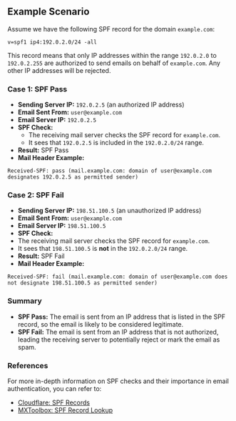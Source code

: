 ## Example Scenario

Assume we have the following SPF record for the domain `example.com`:

```text
v=spf1 ip4:192.0.2.0/24 -all
```

This record means that only IP addresses within the range `192.0.2.0` to `192.0.2.255` are authorized to send emails on behalf of `example.com`. Any other IP addresses will be rejected.

### Case 1: SPF Pass

- **Sending Server IP:** `192.0.2.5` (an authorized IP address)
- **Email Sent From:** `user@example.com`
- **Email Server IP:** `192.0.2.5`
- **SPF Check:**
  - The receiving mail server checks the SPF record for `example.com`.
  - It sees that `192.0.2.5` is included in the `192.0.2.0/24` range.
- **Result:** SPF Pass
- **Mail Header Example:**

```text
Received-SPF: pass (mail.example.com: domain of user@example.com designates 192.0.2.5 as permitted sender)
```

### Case 2: SPF Fail

- **Sending Server IP:** `198.51.100.5` (an unauthorized IP address)
- **Email Sent From:** `user@example.com`
- **Email Server IP:** `198.51.100.5`
- **SPF Check:**
- The receiving mail server checks the SPF record for `example.com`.
- It sees that `198.51.100.5` is **not** in the `192.0.2.0/24` range.
- **Result:** SPF Fail
- **Mail Header Example:**

```text
Received-SPF: fail (mail.example.com: domain of user@example.com does not designate 198.51.100.5 as permitted sender)
```

### Summary

- **SPF Pass:** The email is sent from an IP address that is listed in the SPF record, so the email is likely to be considered legitimate.
- **SPF Fail:** The email is sent from an IP address that is not authorized, leading the receiving server to potentially reject or mark the email as spam.

### References

For more in-depth information on SPF checks and their importance in email authentication, you can refer to:
- [Cloudflare: SPF Records](https://www.cloudflare.com/learning/security/glossary/spf-record/)
- [MXToolbox: SPF Record Lookup](https://mxtoolbox.com/spf.aspx)
